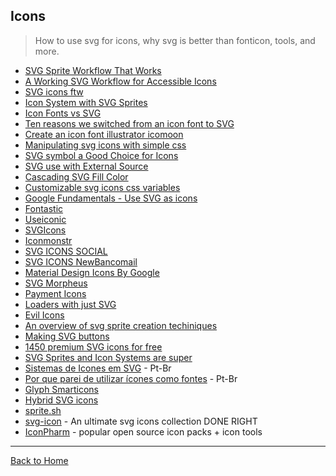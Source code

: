 ## Icons
> How to use svg for icons, why svg is better than fonticon, tools, and more.

* [SVG Sprite Workflow That Works](https://medium.com/@iamryanyu/svg-sprite-workflow-that-works-f5609d4d6144#.ycad46oe7)
* [A Working SVG Workflow for Accessible Icons](http://www.sitepoint.com/a-working-svg-workflow-for-accessible-icons/)
* [SVG icons ftw](http://tympanus.net/codrops/2013/11/27/svg-icons-ftw/)
* [Icon System with SVG Sprites](http://css-tricks.com/svg-sprites-use-better-icon-fonts/)
* [Icon Fonts vs SVG](http://css-tricks.com/icon-fonts-vs-svg/)
* [Ten reasons we switched from an icon font to SVG](http://ianfeather.co.uk/ten-reasons-we-switched-from-an-icon-font-to-svg/)
* [Create an icon font illustrator icomoon](http://www.sitepoint.com/create-an-icon-font-illustrator-icomoon/)
* [Manipulating svg icons with simple css](http://webdesign.tutsplus.com/articles/manipulating-svg-icons-with-simple-css--webdesign-15694)
* [SVG symbol a Good Choice for Icons](http://css-tricks.com/svg-symbol-good-choice-icons/)
* [SVG use with External Source](http://css-tricks.com/svg-use-external-source/)
* [Cascading SVG Fill Color](http://css-tricks.com/cascading-svg-fill-color/)
* [Customizable svg icons css variables](http://codepen.io/AmeliaBR/post/customizable-svg-icons-css-variables)
* [Google Fundamentals - Use SVG as icons](https://developers.google.com/web/fundamentals/media/images/use-icons)
* [Fontastic](http://fontastic.me/faq)
* [Useiconic](https://useiconic.com/guides/)
* [SVGIcons](http://bbriel.me/svgicons/)
* [Iconmonstr](http://iconmonstr.com/)
* [SVG ICONS SOCIAL](http://jorgeatgu.github.io/demo)
* [SVG ICONS NewBancomail](http://elrumordelaluz.github.io/newbancomail/svg.html)
* [Material Design Icons By Google](https://github.com/google/material-design-icons)
* [SVG Morpheus](http://alexk111.github.io/SVG-Morpheus/)
* [Payment Icons](http://paymentfont.io/)
* [Loaders with just SVG](http://samherbert.net/svg-loaders/)
* [Evil Icons](http://evil-icons.io/)
* [An overview of svg sprite creation techiniques](http://24ways.org/2014/an-overview-of-svg-sprite-creation-techniques/)
* [Making SVG buttons](http://metafizzy.co/blog/making-svg-buttons/)
* [1450 premium SVG icons for free](http://www.iconeden.com/smarticons/index.html)
* [SVG Sprites and Icon Systems are super](https://lincolnloop.com/blog/svg-sprites-and-icon-systems-are-super/)
* [Sistemas de Icones em SVG](http://willianjusten.com.br/sistemas-de-icones-em-svg/) - Pt-Br
* [Por que parei de utilizar ícones como fontes](https://medium.com/@devinterior/por-que-parei-de-utilizar-%C3%ADcones-como-fontes-3ee74d34cf4) - Pt-Br
* [Glyph Smarticons](http://glyph.smarticons.co/)
* [Hybrid SVG icons](http://hybicon.softwaretailoring.net/)
* [sprite.sh](https://github.com/edenspiekermann/sprite.sh)
* [svg-icon](https://github.com/leungwensen/svg-icon) - An ultimate svg icons collection DONE RIGHT
* [IconPharm](https://iconpharm.com/) - popular open source icon packs + icon tools

---
[Back to Home](https://github.com/willianjusten/awesome-svg)
